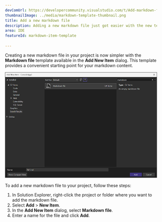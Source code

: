 ```yaml
---
devComUrl: https://developercommunity.visualstudio.com/t/Add-markdown-files-to-Add-New-Item-templ/10706908
thumbnailImage: ../media/markdown-template-thumbnail.png
title: Add a new markdown file
description: Adding a new markdown file just got easier with the new template available in the Add New Item dialog.
area: IDE
featureId: markdown-item-template

---
```



Creating a new markdown file in your project is now simpler with the **Markdown file** template available in the **Add New Item** dialog. This template provides a convenient starting point for your markdown content.

![Markdown Template](../media/markdown-template.png)

To add a new markdown file to your project, follow these steps:

1. In Solution Explorer, right-click the project or folder where you want to add the markdown file.
2. Select **Add** > **New Item**.
3. In the **Add New Item** dialog, select **Markdown file**.
4. Enter a name for the file and click **Add**.
